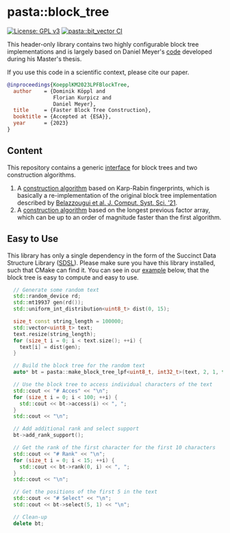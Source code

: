 # pasta::block_tree

[![License: GPL v3](https://img.shields.io/badge/License-GPLv3-blue.svg)](https://www.gnu.org/licenses/gpl-3.0)
[![pasta::bit_vector CI](https://github.com/pasta-toolbox/block_tree/actions/workflows/ctest.yml/badge.svg)](https://github.com/pasta-toolbox/block_tree/actions/workflows/ctest.yml)

This header-only library contains two highly configurable block tree implementations and is largely based on Daniel Meyer's [code](https://github.com/uqdwq/block_tree) developed during his Master's thesis.

If you use this code in a scientific context, please cite our paper.
```bibtex
@inproceedings{KoepplKM2023LPFBlockTree,
  author    = {Dominik Köppl and
               Florian Kurpicz and
               Daniel Meyer},
  title     = {Faster Block Tree Construction},
  booktitle = {Accepted at {ESA}},
  year      = {2023}
}
```

## Content
This repository contains a generic [interface](include/pasta/block_tree/block_tree.hpp) for block trees and two construction algorithms.
1. A [construction algorithm](include/pasta/block_tree/construction/block_tree_fp.hpp) based on Karp-Rabin fingerprints, which is basically a re-implementation of the original block tree implementation described by [Belazzougui et al. J. Comput. Syst. Sci. ’21](https://doi.org/10.1016/j.jcss.2020.11.002).
2. A [construction algorithm](include/pasta/block_tree/construction/block_tree_lpf.hpp) based on the longest previous factor array, which can be up to an order of magnitude faster than the first algorithm.

## Easy to Use

This library has only a single dependency in the form of the Succinct Data Structure Library ([SDSL](https://github.com/simongog/sdsl-lite)).
Please make sure you have this library installed, such that CMake can find it.
You can see in our [example](examples/block_tree_construction.cpp) below, that the block tree is easy to compute and easy to use.

```cpp
  // Generate some random text
  std::random_device rd;
  std::mt19937 gen(rd());
  std::uniform_int_distribution<uint8_t> dist(0, 15);

  size_t const string_length = 100000;
  std::vector<uint8_t> text; 
  text.resize(string_length);
  for (size_t i = 0; i < text.size(); ++i) {
    text[i] = dist(gen);
  }

  // Build the block tree for the random text
  auto* bt = pasta::make_block_tree_lpf<uint8_t, int32_t>(text, 2, 1, true);

  // Use the block tree to access individual characters of the text
  std::cout << "# Acces" << "\n";
  for (size_t i = 0; i < 100; ++i) {
    std::cout << bt->access(i) << ", ";
  }
  std::cout << "\n";

  // Add additional rank and select support
  bt->add_rank_support();

  // Get the rank of the first character for the first 10 characters
  std::cout << "# Rank" << "\n";
  for (size_t i = 0; i < 15; ++i) {
    std::cout << bt->rank(0, i) << ", ";
  }
  std::cout << "\n";

  // Get the positions of the first 5 in the text
  std::cout << "# Select" << "\n";
  std::cout << bt->select(5, 1) << "\n";

  // Clean-up
  delete bt;
```